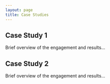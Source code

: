 ```yaml
---
layout: page
title: Case Studies
---
```


## Case Study 1

Brief overview of the engagement and results...

## Case Study 2

Brief overview of the engagement and results...

